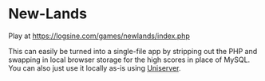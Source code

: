 # New-Lands

Play at https://logsine.com/games/newlands/index.php

This can easily be turned into a single-file app by stripping out the PHP and swapping in local browser storage for the high scores in place of MySQL. You can also just use it locally as-is using [Uniserver](http://www.uniformserver.com/ "The Uniform Server").
